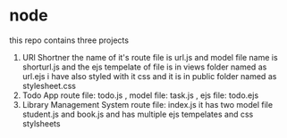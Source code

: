 # node

this repo contains three projects 
1) URl Shortner
   the name of it's route file is url.js and model file name is shorturl.js and the ejs tempelate of file is in views folder named as url.ejs i have also styled with it css and it is in public folder named as stylesheet.css
2) Todo App
   route file: todo.js   , model file: task.js  , ejs file: todo.ejs
3) Library Management System
   route file: index.js  it has two model file student.js and book.js  and has multiple ejs tempelates and css stylsheets    
